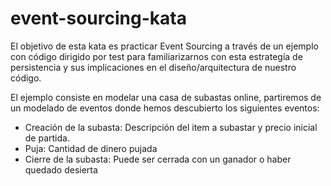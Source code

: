 # event-sourcing-kata

El objetivo de esta kata es practicar Event Sourcing a través de un ejemplo con 
código dirigido por test para familiarizarnos con esta estrategía de persistencia y 
sus implicaciones en el diseño/arquitectura de nuestro código.

El ejemplo consiste en modelar una casa de subastas online, partiremos de un modelado
de eventos donde hemos descubierto los siguientes eventos:
    
- Creación de la subasta: Descripción del item a subastar y precio inicial de partida.
- Puja: Cantidad de dinero pujada
- Cierre de la subasta: Puede ser cerrada con un ganador o haber quedado desierta



